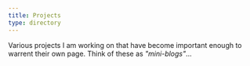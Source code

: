 ```yaml
---
title: Projects
type: directory
---
```


Various projects I am working on that have become important enough to warrent their own page. Think of these as *"mini-blogs"*...

